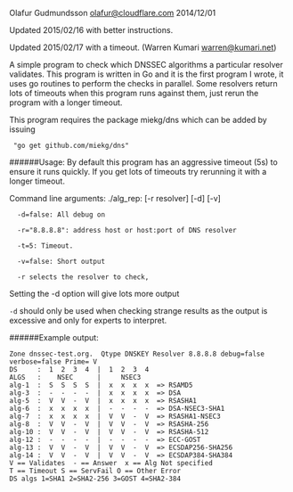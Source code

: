 Olafur Gudmundsson olafur@cloudflare.com 2014/12/01 

Updated 2015/02/16 with better instructions. 

Updated 2015/02/17 with a timeout. (Warren Kumari warren@kumari.net)

A simple program to check which DNSSEC algorithms a particular resolver
validates. 
This program is written in Go and it is the first program I wrote, it
uses go routines to perform the checks in parallel. 
Some resolvers return lots of timeouts when this program runs against
them, just rerun the program with a longer timeout. 

This program requires the package miekg/dns which can be added by issuing 

     "go get github.com/miekg/dns"

######Usage:
By default this program has an aggressive timeout (5s) to ensure it runs quickly. 
If you get lots of timeouts try rerunning it with a longer timeout.

Command line arguments: ./alg_rep: [-r resolver] [-d] [-v] 
```
  -d=false: All debug on

  -r="8.8.8.8": address host or host:port of DNS resolver

  -t=5: Timeout.

  -v=false: Short output

  -r selects the resolver to check, 
```
  Setting the -d option will give lots more output 

  `-d` should only be used when checking strange results as the output is excessive and 
     only for experts to interpret. 


######Example output:
```
Zone dnssec-test.org.  Qtype DNSKEY Resolver 8.8.8.8 debug=false verbose=false Prime= V
DS     :  1  2  3  4  |  1  2  3  4
ALGS   :    NSEC      |     NSEC3
alg-1  :  S  S  S  S  |  x  x  x  x  => RSAMD5
alg-3  :  -  -  -  -  |  x  x  x  x  => DSA
alg-5  :  V  V  -  V  |  x  x  x  x  => RSASHA1
alg-6  :  x  x  x  x  |  -  -  -  -  => DSA-NSEC3-SHA1
alg-7  :  x  x  x  x  |  V  V  -  V  => RSASHA1-NSEC3
alg-8  :  V  V  -  V  |  V  V  -  V  => RSASHA-256
alg-10 :  V  V  -  V  |  V  V  -  V  => RSASHA-512
alg-12 :  -  -  -  -  |  -  -  -  -  => ECC-GOST
alg-13 :  V  V  -  V  |  V  V  -  V  => ECSDAP256-SHA256
alg-14 :  V  V  -  V  |  V  V  -  V  => ECSDAP384-SHA384
V == Validates  - == Answer  x == Alg Not specified
T == Timeout S == ServFail O == Other Error
DS algs 1=SHA1 2=SHA2-256 3=GOST 4=SHA2-384
```

